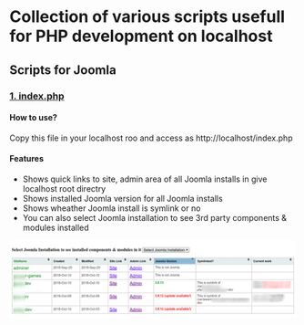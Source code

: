 # Collection of various scripts usefull for PHP development on localhost

## Scripts for Joomla

### [1. index.php](https://github.com/manojLondhe/scripts-for-localhost/blob/master/index.php)

####  How to use? 

Copy this file in your localhost roo and access as http://localhost/index.php

####  Features

- Shows quick links to site, admin area of all Joomla installs in give localhost root directry
- Shows installed Joomla version for all Joomla installs
- Shows wheather Joomla install is symlink or no
- You can also select Joomla installation to see 3rd party components & modules installed

![Screenshot 1](images/index-php-localhost.png)
